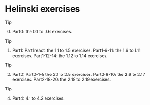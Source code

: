 # Helinski exercises

> [!TIP]
> 0. Part0: the 0.1 to 0.6 exercises.

> [!TIP]
> 1. Part1: Part1react: the 1.1 to 1.5 exercises. Part1-6-11: the 1.6 to 1.11 exercises. Part1-12-14: the 1.12 to 1.14 exercises.

> [!TIP]
> 2. Part2: Part2-1-5 the 2.1 to 2.5 exercises. Part2-6-10: the 2.6 to 2.17 exercises.
> Part2-18-20: the 2.18 to 2.19 exercises.

> [!TIP]
> 4. Part4: 4.1 to 4.2 exercises.